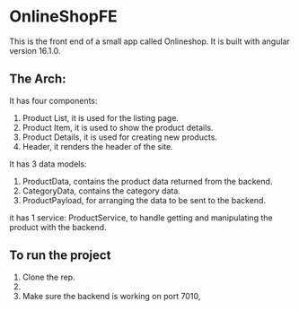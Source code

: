 # OnlineShopFE

This is the front end of a small app called Onlineshop.
It is built with angular version 16.1.0.

## The Arch:
It has four components:
1. Product List, it is used for the listing page.
2. Product Item, it is used to show the product details.
3. Product Details, it is used for creating new products.
4. Header, it renders the header of the site.

It has 3 data models:
1. ProductData, contains the product data returned from the backend.
2. CategoryData, contains the category data.
3. ProductPayload, for arranging the data to be sent to the  backend.

it has 1 service:
ProductService, to handle getting and manipulating the product with the backend.

## To run the project
1. Clone the rep.
2. 
3. Make sure the backend is working on port 7010, 
